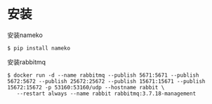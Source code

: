 # 安装

 安装nameko

```text
$ pip install nameko
```

安装rabbitmq

```text
$ docker run -d --name rabbitmq --publish 5671:5671 --publish 5672:5672 --publish 25672:25672 --publish 15671:15671 --publish 15672:15672 -p 53160:53160/udp --hostname rabbit \
   --restart always --name rabbit rabbitmq:3.7.18-management
```

